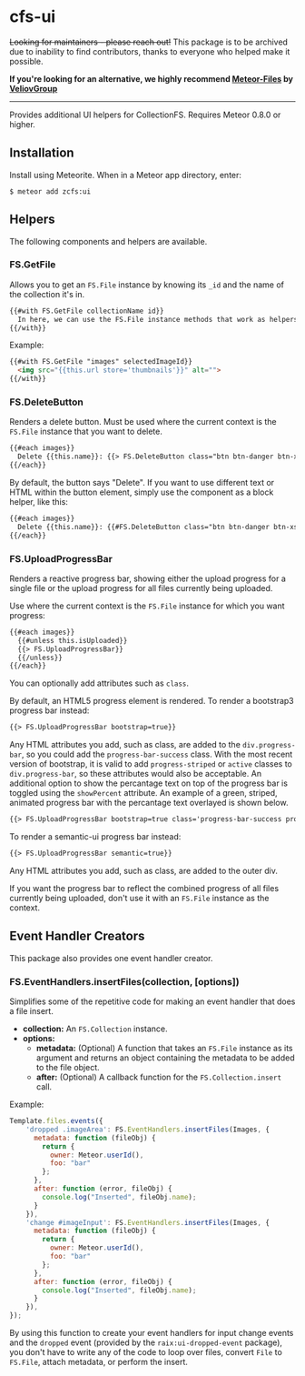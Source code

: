 cfs-ui
=========================

~~Looking for maintainers - please reach out!~~
This package is to be archived due to inability to find contributors, thanks to everyone who helped make it possible.

**If you're looking for an alternative, we highly recommend [Meteor-Files](https://github.com/VeliovGroup/Meteor-Files) by [VeliovGroup](https://github.com/VeliovGroup)**

---

Provides additional UI helpers for CollectionFS. Requires Meteor 0.8.0 or higher.

## Installation

Install using Meteorite. When in a Meteor app directory, enter:

```
$ meteor add zcfs:ui
```

## Helpers

The following components and helpers are available.

### FS.GetFile

Allows you to get an `FS.File` instance by knowing its `_id` and the name of the collection it's in.

```html
{{#with FS.GetFile collectionName id}}
  In here, we can use the FS.File instance methods that work as helpers, such as {{url}} or {{isImage}}
{{/with}}
```

Example:

```html
{{#with FS.GetFile "images" selectedImageId}}
  <img src="{{this.url store='thumbnails'}}" alt="">
{{/with}}
```

### FS.DeleteButton

Renders a delete button. Must be used where the current context is the `FS.File` instance that you want to delete.

```html
{{#each images}}
  Delete {{this.name}}: {{> FS.DeleteButton class="btn btn-danger btn-xs"}}
{{/each}}
```

By default, the button says "Delete". If you want to use different text or HTML within the button element, simply
use the component as a block helper, like this:

```html
{{#each images}}
  Delete {{this.name}}: {{#FS.DeleteButton class="btn btn-danger btn-xs"}}Delete Me{{/FS.DeleteButton}}
{{/each}}
```

### FS.UploadProgressBar

Renders a reactive progress bar, showing either the upload progress for a single file or the upload progress for all files currently being uploaded.

Use where the current context is the `FS.File` instance for which you want progress:

```html
{{#each images}}
  {{#unless this.isUploaded}}
  {{> FS.UploadProgressBar}}
  {{/unless}}
{{/each}}
```

You can optionally add attributes such as `class`.

By default, an HTML5 progress element is rendered. To render a bootstrap3 progress bar instead:

```html
{{> FS.UploadProgressBar bootstrap=true}}
```

Any HTML attributes you add, such as class, are added to the `div.progress-bar`, so you could add the `progress-bar-success` class. With the most recent version of bootstrap, it is valid to add `progress-striped` or `active` classes to `div.progress-bar`, so these attributes would also be acceptable. An additional option to show the percantage text on top of the progress bar is toggled using the `showPercent` attribute. An example of a green, striped, animated progress bar with the percantage text overlayed is shown below.

```html
{{> FS.UploadProgressBar bootstrap=true class='progress-bar-success progress-bar-striped active' showPercent=true}}
```

To render a semantic-ui progress bar instead:

```html
{{> FS.UploadProgressBar semantic=true}}
```

Any HTML attributes you add, such as class, are added to the outer div.

If you want the progress bar to reflect the combined progress of all files currently being uploaded, don't use it
with an `FS.File` instance as the context.

## Event Handler Creators

This package also provides one event handler creator.

### FS.EventHandlers.insertFiles(collection, [options])

Simplifies some of the repetitive code for making an event handler that does a file insert.

* **collection:** An `FS.Collection` instance.
* **options:**
    * **metadata:** (Optional) A function that takes an `FS.File` instance as its argument and returns an object containing the metadata to be added to the file object.
    * **after:** (Optional) A callback function for the `FS.Collection.insert` call.

Example:

```js
Template.files.events({
	'dropped .imageArea': FS.EventHandlers.insertFiles(Images, {
	  metadata: function (fileObj) {
	    return {
	      owner: Meteor.userId(),
	      foo: "bar"
	    };
	  },
	  after: function (error, fileObj) {
	    console.log("Inserted", fileObj.name);
	  }
	}),
	'change #imageInput': FS.EventHandlers.insertFiles(Images, {
	  metadata: function (fileObj) {
	    return {
	      owner: Meteor.userId(),
	      foo: "bar"
	    };
	  },
	  after: function (error, fileObj) {
	    console.log("Inserted", fileObj.name);
	  }
	}),
});
```

By using this function to create your event handlers for input change events and the `dropped` event (provided by the `raix:ui-dropped-event` package), you don't have to write any of the code to loop over files, convert `File` to `FS.File`, attach metadata, or perform the insert.
